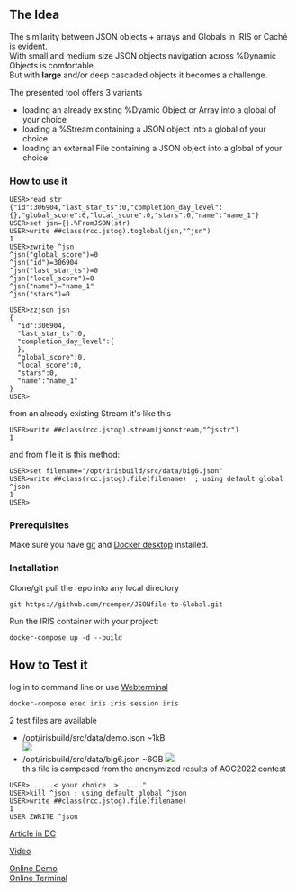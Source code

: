 ## The Idea  
The similarity between JSON objects + arrays and Globals in IRIS or Caché is evident.    
With small and medium size JSON objects navigation across %Dynamic Objects is comfortable.  
But with **large** and/or deep cascaded objects it becomes a challenge.   

The presented tool offers 3 variants   
- loading an already existing %Dyamic Object or Array into a global of your choice   
- loading a %Stream containing a JSON object into a global of your choice   
- loading an external File containing a JSON object into a global of your choice   

### How to use it
```
UESR>read str
{"id":306904,"last_star_ts":0,"completion_day_level":{},"global_score":0,"local_score":0,"stars":0,"name":"name_1"}
USER>set jsn={}.%FromJSON(str)
USER>write ##class(rcc.jstog).toglobal(jsn,"^jsn")
1
USER>zwrite ^jsn
^jsn("global_score")=0
^jsn("id")=306904
^jsn("last_star_ts")=0
^jsn("local_score")=0
^jsn("name")="name_1"
^jsn("stars")=0

USER>zzjson jsn
{
  "id":306904,
  "last_star_ts":0,
  "completion_day_level":{
  },
  "global_score":0,
  "local_score":0,
  "stars":0,
  "name":"name_1"
}
USER>
```
   from an already existing Stream it's like this    
```
USER>write ##class(rcc.jstog).stream(jsonstream,"^jsstr")
1
```
  and from file it is this method:
```
USER>set filename="/opt/irisbuild/src/data/big6.json"
USER>write ##class(rcc.jstog).file(filename)  ; using default global ^json
1
USER>
```
### Prerequisites
Make sure you have [git](https://git-scm.com/book/en/v2/Getting-Started-Installing-Git) and [Docker desktop](https://www.docker.com/products/docker-desktop) installed.

### Installation 
Clone/git pull the repo into any local directory
```
git https://github.com/rcemper/JSONfile-to-Global.git
```
Run the IRIS container with your project: 
```
docker-compose up -d --build
```
## How to Test it
log in to command line or use [Webterminal](http://localhost:42773/terminal/)   
```
docker-compose exec iris iris session iris
```
2 test files are available   
- /opt/irisbuild/src/data/demo.json  ~1kB     
![](https://community.intersystems.com/sites/default/files/inline/images/demo.jpg)  
- /opt/irisbuild/src/data/big6.json  ~6GB 
![](https://community.intersystems.com/sites/default/files/inline/images/big6.jpg)  
this file is composed from the anonymized results of AOC2022 contest  

```
USER>......< your choice  > ....."
USER>kill ^json ; using default global ^json  
USER>write ##class(rcc.jstog).file(filename)
1
USER ZWRITE ^json
```

[Article in DC](https://community.intersystems.com/post/jsonfile-global-1)   

[Video](????)    

[Online Demo](https://jsonfile-to-global.demo.community.intersystems.com/csp/sys/UtilHome.csp)   
[Online Terminal](https://jsonfile-to-global.demo.community.intersystems.com/terminal/)   

